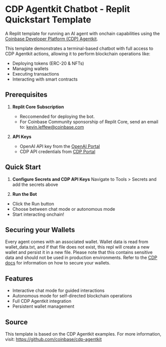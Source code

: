 # CDP Agentkit Chatbot - Replit Quickstart Template

A Replit template for running an AI agent with onchain capabilities using the [Coinbase Developer Platform (CDP) Agentkit](https://github.com/coinbase/cdp-agentkit/).

This template demonstrates a terminal-based chatbot with full access to CDP Agentkit actions, allowing it to perform blockchain operations like:
- Deploying tokens (ERC-20 & NFTs)
- Managing wallets
- Executing transactions
- Interacting with smart contracts

## Prerequisites

1. **Replit Core Subscription**
   - Reccomended for deploying the bot.
   - For Coinbase Community sponsorship of Replit Core, send an email to: kevin.leffew@coinbase.com

2. **API Keys**
   - OpenAI API key from the [OpenAI Portal](https://platform.openai.com/api-keys)
   - CDP API credentials from [CDP Portal](https://portal.cdp.coinbase.com/access/api)

## Quick Start

1. **Configure Secrets and CDP API Keys**
   Navigate to Tools > Secrets and add the secrets above

2. **Run the Bot**
- Click the Run button
- Choose between chat mode or autonomous mode
- Start interacting onchain!

## Securing your Wallets

Every agent comes with an associated wallet. Wallet data is read from wallet_data.txt, and if that file does not exist, this repl will create a new wallet and persist it in a new file. Please note that this contains sensitive data and should not be used in production environments. Refer to the [CDP docs](https://docs.cdp.coinbase.com/mpc-wallet/docs/wallets#securing-a-wallet) for information on how to secure your wallets.

## Features
- Interactive chat mode for guided interactions
- Autonomous mode for self-directed blockchain operations
- Full CDP Agentkit integration
- Persistent wallet management

## Source
This template is based on the CDP Agentkit examples. For more information, visit:
https://github.com/coinbase/cdp-agentkit
